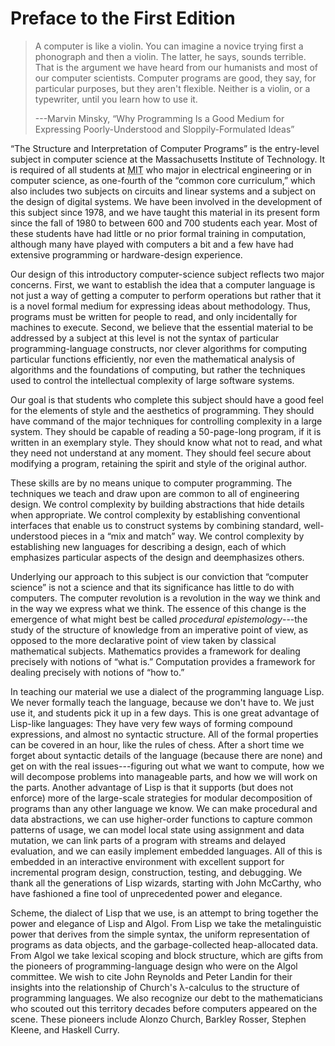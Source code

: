 # Preface to the First Edition

> A computer is like a violin.  You can imagine a novice trying first a
> phonograph and then a violin.  The latter, he says, sounds terrible.  That is
> the argument we have heard from our humanists and most of our computer
> scientists.  Computer programs are good, they say, for particular purposes, but
> they aren't flexible.  Neither is a violin, or a typewriter, until you learn
> how to use it.
> 
> ---Marvin Minsky, “Why Programming Is a Good Medium for Expressing
> Poorly-Understood and Sloppily-Formulated Ideas”


“The Structure and Interpretation of Computer Programs” is the entry-level
subject in computer science at the Massachusetts Institute of Technology.  It
is required of all students at <abbr title="MIT">MIT</abbr> who major in electrical
engineering or in computer science, as one-fourth of the “common core
curriculum,” which also includes two subjects on circuits and linear systems
and a subject on the design of digital systems.  We have been involved in the
development of this subject since 1978, and we have taught this material in its
present form since the fall of 1980 to between 600 and 700 students each year.
Most of these students have had little or no prior formal training in
computation, although many have played with computers a bit and a few have had
extensive programming or hardware-design experience.

Our design of this introductory computer-science subject reflects two major
concerns.  First, we want to establish the idea that a computer language is not
just a way of getting a computer to perform operations but rather that it is a
novel formal medium for expressing ideas about methodology.  Thus, programs
must be written for people to read, and only incidentally for machines to
execute.  Second, we believe that the essential material to be addressed by a
subject at this level is not the syntax of particular programming-language
constructs, nor clever algorithms for computing particular functions
efficiently, nor even the mathematical analysis of algorithms and the
foundations of computing, but rather the techniques used to control the
intellectual complexity of large software systems.

Our goal is that students who complete this subject should have a good feel for
the elements of style and the aesthetics of programming.  They should have
command of the major techniques for controlling complexity in a large
system. They should be capable of reading a 50-page-long program, if it is
written in an exemplary style. They should know what not to read, and what they
need not understand at any moment.  They should feel secure about modifying a
program, retaining the spirit and style of the original author.

These skills are by no means unique to computer programming.  The techniques we
teach and draw upon are common to all of engineering design.  We control
complexity by building abstractions that hide details when appropriate.  We
control complexity by establishing conventional interfaces that enable us to
construct systems by combining standard, well-understood pieces in a “mix and
match” way.  We control complexity by establishing new languages for
describing a design, each of which emphasizes particular aspects of the design
and deemphasizes others.

Underlying our approach to this subject is our conviction that “computer
science” is not a science and that its significance has little to do with
computers.  The computer revolution is a revolution in the way we think and in
the way we express what we think.  The essence of this change is the emergence
of what might best be called _procedural epistemology_---the study of
the structure of knowledge from an imperative point of view, as opposed to the
more declarative point of view taken by classical mathematical subjects.
Mathematics provides a framework for dealing precisely with notions of “what
is.”  Computation provides a framework for dealing precisely with notions of
“how to.”

In teaching our material we use a dialect of the programming language Lisp.  We
never formally teach the language, because we don't have to.  We just use it,
and students pick it up in a few days.  This is one great advantage of
Lisp-like languages: They have very few ways of forming compound expressions,
and almost no syntactic structure.  All of the formal properties can be covered
in an hour, like the rules of chess.  After a short time we forget about
syntactic details of the language (because there are none) and get on with the
real issues---figuring out what we want to compute, how we will decompose
problems into manageable parts, and how we will work on the parts.  Another
advantage of Lisp is that it supports (but does not enforce) more of the
large-scale strategies for modular decomposition of programs than any other
language we know.  We can make procedural and data abstractions, we can use
higher-order functions to capture common patterns of usage, we can model local
state using assignment and data mutation, we can link parts of a program with
streams and delayed evaluation, and we can easily implement embedded languages.
All of this is embedded in an interactive environment with excellent support
for incremental program design, construction, testing, and debugging.  We thank
all the generations of Lisp wizards, starting with John McCarthy, who have
fashioned a fine tool of unprecedented power and elegance.

Scheme, the dialect of Lisp that we use, is an attempt to bring together the
power and elegance of Lisp and Algol.  From Lisp we take the metalinguistic
power that derives from the simple syntax, the uniform representation of
programs as data objects, and the garbage-collected heap-allocated data.  From
Algol we take lexical scoping and block structure, which are gifts from the
pioneers of programming-language design who were on the Algol committee.  We
wish to cite John Reynolds and Peter Landin for their insights into the
relationship of Church's λ-calculus to the structure of programming
languages.  We also recognize our debt to the mathematicians who scouted out
this territory decades before computers appeared on the scene.  These pioneers
include Alonzo Church, Barkley Rosser, Stephen Kleene, and Haskell Curry.